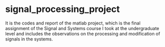 # signal_processing_project
It is the codes and report of the matlab project, which is the final assignment of the Signal and Systems course I took at the undergraduate level and includes the observations on the processing and modification of signals in the systems.
